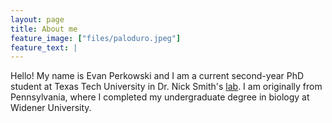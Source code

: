 ```yaml
---
layout: page
title: About me
feature_image: ["files/paloduro.jpeg"]
feature_text: |
---
```


Hello! My name is Evan Perkowski and I am a current second-year PhD student at Texas Tech University in Dr. Nick Smith's [lab](http://www.smithecophyslab.com/). I am originally from Pennsylvania, where I completed my undergraduate degree in biology at Widener University.
